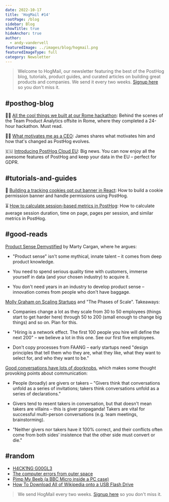 ```yaml
---
date: 2022-10-17
title: 'HogMail #14'
rootPage: /blog
sidebar: Blog
showTitle: true
hideAnchor: true
author:
  - andy-vandervell
featuredImage: ../images/blog/hogmail.png
featuredImageType: full
category: Newsletter
---
```


> Welcome to HogMail, our newsletter featuring the best of the PostHog blog, tutorials, product guides, and curated articles on building great products and companies. We send it every two weeks. [Signup here](/newsletter) so you don't miss it.

## #posthog-blog

👩‍💻 [All the cool things we built at our Rome hackathon](https://posthog.com/blog/rome-hackathon): Behind the scenes of the Team Product Analytics offsite in Rome, where they completed a 24-hour hackathon. Must read.

🚴‍♂️ [What motivates me as a CEO](https://posthog.com/blog/what-motivates-me): James shares what motivates him and how that's changed as PostHog evolves.

🇪🇺 [Introducing PostHog Cloud EU](https://posthog.com/blog/posthog-cloud-eu): Big news. You can now enjoy all the awesome features of PostHog and keep your data in the EU – perfect for GDPR.

## #tutorials-and-guides

🍪 [Building a tracking cookies opt out banner in React](https://posthog.com/tutorials/react-cookie-banner): How to build a cookie permission banner and handle permissions using PostHog.

⏳ [How to calculate session-based metrics in PostHog](https://posthog.com/tutorials/session-metrics): How to calculate average session duration, time on page, pages per session, and similar metrics in PostHog. 

## #good-reads

[Product Sense Demystified](https://www.svpg.com/product-sense-demystified/) by Marty Cargan, where he argues:

- "Product sense" isn't some mythical, innate talent – it comes from deep product knowledge.

- You need to spend serious quality time with customers, immerse yourself in data (and your chosen industry) to acquire it.

- You don't need years in an industry to develop product sense – innovation comes from people who don't have baggage.

[Molly Graham on Scaling Startups](https://review.firstround.com/give-away-your-legos-and-other-commandments-for-scaling-startups) and "The Phases of Scale". Takeaways:

- Companies change a lot as they scale from 30 to 50 employees (things start to get harder here) through 50 to 200 (small enough to change big things) and so on. Plan for this.

- "Hiring is a network effect. The first 100 people you hire will define the next 200" – we believe a lot in this one. See our first five employees.

- Don't copy processes from FAANG – early startups need "design principles that tell them who they are, what they like, what they want to select for, and who they want to be."

[Good conversations have lots of doorknobs](https://experimentalhistory.substack.com/p/good-conversations-have-lots-of-doorknobs), which makes some thought provoking points about communication:

- People (broadly) are givers or takers – "Givers think that conversations unfold as a series of invitations; takers think conversations unfold as a series of declarations."

- Givers tend to resent takers in conversation, but that doesn't mean takers are villains – this is giver propaganda! Takers are vital for successful multi-person conversations (e.g. team meetings, brainstorming).

- "Neither givers nor takers have it 100% correct, and their conflicts often come from both sides’ insistence that the other side must convert or die."

## #random
- [H4CK1NG G00GL3](https://h4ck1ng.google/)
- [The computer errors from outer space](https://www.bbc.com/future/article/20221011-how-space-weather-causes-computer-errors)
- [Pimp My Beeb (a BBC Micro inside a PC case)](https://github.com/dekuNukem/RGBeeb/blob/master/README.md)
- [How To Download All of Wikipedia onto a USB Flash Drive](https://planetofthepaul.com/wikipedia-download-usb-flash/)

> We send HogMail every two weeks. [Signup here](/newsletter) so you don't miss it.
